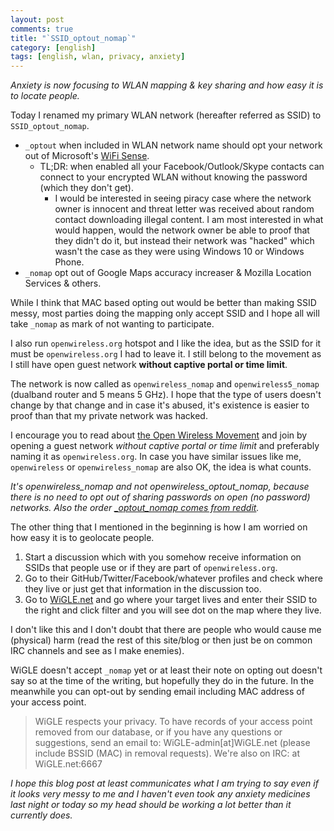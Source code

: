 ```yaml
---
layout: post
comments: true
title: "`SSID_optout_nomap`"
category: [english]
tags: [english, wlan, privacy, anxiety]
---
```


*Anxiety is now focusing to WLAN mapping & key sharing and how easy it is
 to locate people.*

Today I renamed my primary WLAN network (hereafter referred as SSID) to
`SSID_optout_nomap`.

* `_optout` when included in WLAN network name should opt your network out
  of Microsoft's [WiFi Sense](http://windows.microsoft.com/en-us/windows-10/wi-fi-sense-faq).
    * TL;DR: when enabled all your Facebook/Outlook/Skype contacts can
      connect to your encrypted WLAN without knowing the password (which
      they don't get).
        * I would be interested in seeing piracy case where the network
          owner is innocent and threat letter was received about random
          contact downloading illegal content. I am most interested in what
          would happen, would the network owner be able to proof that they
          didn't do it, but instead their network was "hacked" which wasn't
          the case as they were using Windows 10 or Windows Phone.
* `_nomap` opt out of Google Maps accuracy increaser & Mozilla Location
  Services & others.

While I think that MAC based opting out would be better than making SSID
messy, most parties doing the mapping only accept SSID and I hope all
will take `_nomap` as mark of not wanting to participate.

I also run `openwireless.org` hotspot and I like the idea, but as the SSID
for it must be `openwireless.org` I had to leave it. I still belong to the
movement as I still have open guest network **without captive portal or
time limit**.

The network is now called as `openwireless_nomap` and `openwireless5_nomap`
(dualband router and 5 means 5 GHz). I hope that the type of users doesn't
change by that change and in case it's abused, it's existence is easier
to proof than that my private network was hacked.

I encourage you to read about
[the Open Wireless Movement](https://openwireless.org/) and join by
opening a guest network *without captive portal or time limit* and
preferably naming it as `openwireless.org`. In case you have similar issues
like me, `openwireless` or `openwireless_nomap` are also OK, the idea is
what counts.

*It's openwireless_nomap and not openwireless_optout_nomap, because there
 is no need to opt out of sharing passwords on open (no password) networks.
 Also the order [_optout_nomap comes from reddit](https://redd.it/3g3xyu).*

The other thing that I mentioned in the beginning is how I am worried on
how easy it is to geolocate people.

1. Start a discussion which with you somehow receive information on SSIDs
   that people use or if they are part of `openwireless.org`.
2. Go to their GitHub/Twitter/Facebook/whatever profiles and check where
   they live or just get that information in the discussion too.
3. Go to [WiGLE.net](https://wigle.net/) and go where your target lives
   and enter their SSID to the right and click filter and you will see dot
   on the map where they live.

I don't like this and I don't doubt that there are people who would
cause me (physical) harm (read the rest of this site/blog or then just be
on common IRC channels and see as I make enemies).

WiGLE doesn't accept `_nomap` yet or at least their note on opting out
doesn't say so at the time of the writing, but hopefully they do in the
future. In the meanwhile you can opt-out by sending email including MAC
address of your access point.

> WiGLE respects your privacy. To have records of your access point removed from our database, or if you have any questions or suggestions, send an email to: WiGLE-admin[at]WiGLE.net (please include BSSID (MAC) in removal requests). We're also on IRC: at WiGLE.net:6667

*I hope this blog post at least communicates what I am trying to say even
if it looks very messy to me and I haven't even took any anxiety medicines
last night or today so my head should be working a lot better than it
currently does.*
